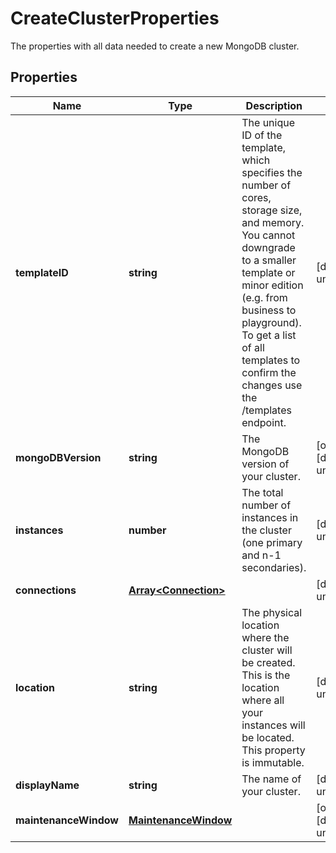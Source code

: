 # CreateClusterProperties

The properties with all data needed to create a new MongoDB cluster. 
## Properties
| Name | Type | Description | Notes |
| ------------ | ------------- | ------------- | ------------- |
| **templateID** | **string** | The unique ID of the template, which specifies the number of cores, storage size, and memory. You cannot downgrade to a smaller template or minor edition (e.g. from business to playground). To get a list of all templates to confirm the changes use the /templates endpoint.  | [default to undefined] |
| **mongoDBVersion** | **string** | The MongoDB version of your cluster. | [optional] [default to undefined] |
| **instances** | **number** | The total number of instances in the cluster (one primary and n-1 secondaries).  | [default to undefined] |
| **connections** | [**Array&lt;Connection&gt;**](Connection.md) |  | [default to undefined] |
| **location** | **string** | The physical location where the cluster will be created. This is the location where all your instances will be located. This property is immutable.  | [default to undefined] |
| **displayName** | **string** | The name of your cluster. | [default to undefined] |
| **maintenanceWindow** | [**MaintenanceWindow**](MaintenanceWindow.md) |  | [optional] [default to undefined] |



